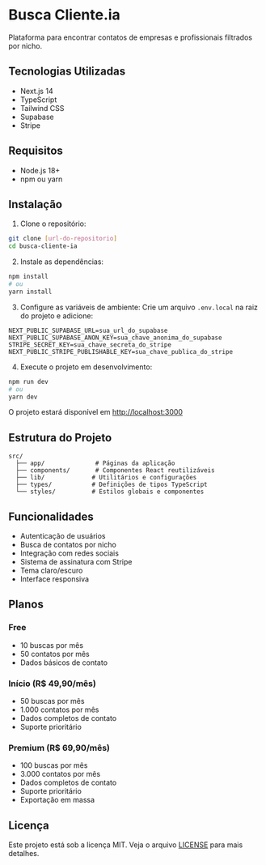 # Busca Cliente.ia

Plataforma para encontrar contatos de empresas e profissionais filtrados por nicho.

## Tecnologias Utilizadas

- Next.js 14
- TypeScript
- Tailwind CSS
- Supabase
- Stripe

## Requisitos

- Node.js 18+ 
- npm ou yarn

## Instalação

1. Clone o repositório:
```bash
git clone [url-do-repositorio]
cd busca-cliente-ia
```

2. Instale as dependências:
```bash
npm install
# ou
yarn install
```

3. Configure as variáveis de ambiente:
Crie um arquivo `.env.local` na raiz do projeto e adicione:

```env
NEXT_PUBLIC_SUPABASE_URL=sua_url_do_supabase
NEXT_PUBLIC_SUPABASE_ANON_KEY=sua_chave_anonima_do_supabase
STRIPE_SECRET_KEY=sua_chave_secreta_do_stripe
NEXT_PUBLIC_STRIPE_PUBLISHABLE_KEY=sua_chave_publica_do_stripe
```

4. Execute o projeto em desenvolvimento:
```bash
npm run dev
# ou
yarn dev
```

O projeto estará disponível em [http://localhost:3000](http://localhost:3000)

## Estrutura do Projeto

```
src/
  ├── app/              # Páginas da aplicação
  ├── components/       # Componentes React reutilizáveis
  ├── lib/             # Utilitários e configurações
  ├── types/           # Definições de tipos TypeScript
  └── styles/          # Estilos globais e componentes
```

## Funcionalidades

- Autenticação de usuários
- Busca de contatos por nicho
- Integração com redes sociais
- Sistema de assinatura com Stripe
- Tema claro/escuro
- Interface responsiva

## Planos

### Free
- 10 buscas por mês
- 50 contatos por mês
- Dados básicos de contato

### Início (R$ 49,90/mês)
- 50 buscas por mês
- 1.000 contatos por mês
- Dados completos de contato
- Suporte prioritário

### Premium (R$ 69,90/mês)
- 100 buscas por mês
- 3.000 contatos por mês
- Dados completos de contato
- Suporte prioritário
- Exportação em massa

## Licença

Este projeto está sob a licença MIT. Veja o arquivo [LICENSE](LICENSE) para mais detalhes. 